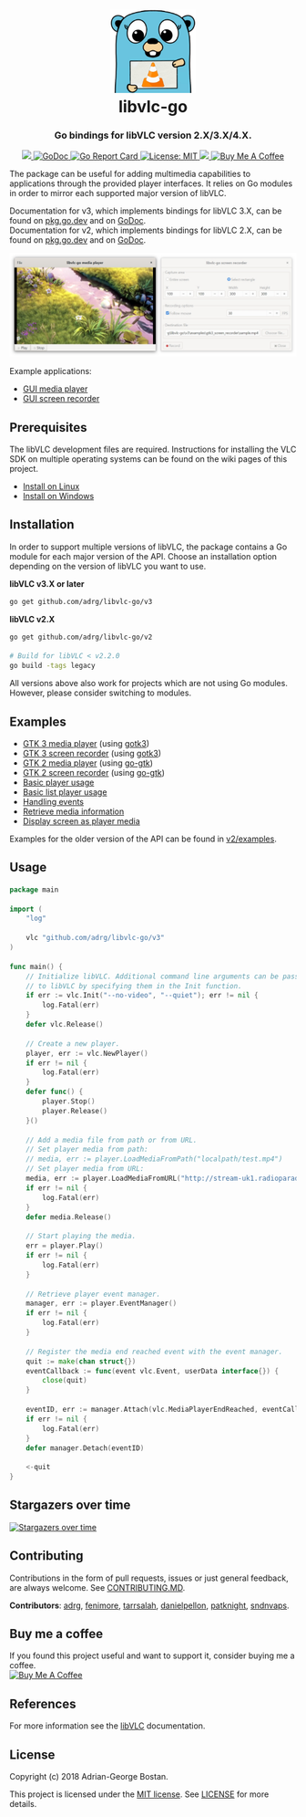<h1 align="center">
  <div>
    <img src="https://raw.githubusercontent.com/adrg/adrg.github.io/master/assets/projects/libvlc-go/libvlc-go-logo.jpg" width="150px" alt="libvlc-go logo"/>
  </div>
  libvlc-go
</h1>

<h3 align="center">Go bindings for libVLC version 2.X/3.X/4.X.</h3>

<p align="center">
    <a href="https://pkg.go.dev/github.com/adrg/libvlc-go/v3">
        <img src="https://img.shields.io/badge/go.dev-reference-007d9c?logo=go&logoColor=white">
    </a>
    <a href="https://godoc.org/github.com/adrg/libvlc-go/v3" rel="nofollow">
        <img src="https://img.shields.io/badge/godoc-reference-blue.svg?style=flat-square" alt="GoDoc" />
    </a>
    <a href="https://goreportcard.com/report/github.com/adrg/libvlc-go" rel="nofollow">
        <img src="https://goreportcard.com/badge/github.com/adrg/libvlc-go" alt="Go Report Card" />
    </a>
    <a href="https://opensource.org/licenses/MIT" rel="nofollow">
        <img src="https://img.shields.io/badge/license-MIT-red.svg?style=flat-square" alt="License: MIT" />
    </a>
    <a href="https://github.com/avelino/awesome-go#video">
        <img src="https://cdn.rawgit.com/sindresorhus/awesome/d7305f38d29fed78fa85652e3a63e154dd8e8829/media/badge.svg" />
    </a>
    <a href="https://www.buymeacoffee.com/adrg" rel="nofollow">
        <img src="https://img.shields.io/static/v1.svg?label=%20&message=Buy%20me%20a%20coffee&color=FF813F&logo=buy%20me%20a%20coffee&logoColor=white" alt="Buy Me A Coffee" />
    </a>
</p>

The package can be useful for adding multimedia capabilities to applications
through the provided player interfaces. It relies on Go modules in order to
mirror each supported major version of libVLC.

Documentation for v3, which implements bindings for libVLC 3.X, can be found on [pkg.go.dev](https://pkg.go.dev/github.com/adrg/libvlc-go/v3) and on [GoDoc](https://godoc.org/github.com/adrg/libvlc-go/v3).  
Documentation for v2, which implements bindings for libVLC 2.X, can be found on [pkg.go.dev](https://pkg.go.dev/github.com/adrg/libvlc-go/v2) and on [GoDoc](https://godoc.org/github.com/adrg/libvlc-go/v2).

![libvlc-go examples](https://raw.githubusercontent.com/adrg/adrg.github.io/master/assets/projects/libvlc-go/libvlc-go-examples.jpg)

Example applications:

* [GUI media player](v3/examples/gtk3_player)
* [GUI screen recorder](v3/examples/gtk3_screen_recorder)

## Prerequisites

The libVLC development files are required. Instructions for installing the
VLC SDK on multiple operating systems can be found on the wiki pages of this project.

- [Install on Linux](https://github.com/adrg/libvlc-go/wiki/Install-on-Linux)
- [Install on Windows](https://github.com/adrg/libvlc-go/wiki/Install-on-Windows)

## Installation

In order to support multiple versions of libVLC, the package contains a Go
module for each major version of the API. Choose an installation option
depending on the version of libVLC you want to use.

**libVLC v3.X or later**

```bash
go get github.com/adrg/libvlc-go/v3
```

**libVLC v2.X**

```bash
go get github.com/adrg/libvlc-go/v2

# Build for libVLC < v2.2.0
go build -tags legacy
```

All versions above also work for projects which are not using Go modules.
However, please consider switching to modules.

## Examples

* [GTK 3 media player](v3/examples/gtk3_player) (using [gotk3](https://github.com/gotk3/gotk3))
* [GTK 3 screen recorder](v3/examples/gtk3_screen_recorder) (using [gotk3](https://github.com/gotk3/gotk3))
* [GTK 2 media player](v3/examples/gtk_player.go) (using [go-gtk](https://github.com/mattn/go-gtk))
* [GTK 2 screen recorder](v3/examples/gtk_screen_recorder.go) (using [go-gtk](https://github.com/mattn/go-gtk))
* [Basic player usage](v3/examples/player.go)
* [Basic list player usage](v3/examples/list_player.go)
* [Handling events](v3/examples/event_handling.go)
* [Retrieve media information](v3/examples/media_information.go)
* [Display screen as player media](v3/examples/display_screen_media.go)

Examples for the older version of the API can be found in [v2/examples](v2/examples).

## Usage

```go
package main

import (
    "log"

    vlc "github.com/adrg/libvlc-go/v3"
)

func main() {
    // Initialize libVLC. Additional command line arguments can be passed in
    // to libVLC by specifying them in the Init function.
    if err := vlc.Init("--no-video", "--quiet"); err != nil {
        log.Fatal(err)
    }
    defer vlc.Release()

    // Create a new player.
    player, err := vlc.NewPlayer()
    if err != nil {
        log.Fatal(err)
    }
    defer func() {
        player.Stop()
        player.Release()
    }()

    // Add a media file from path or from URL.
    // Set player media from path:
    // media, err := player.LoadMediaFromPath("localpath/test.mp4")
    // Set player media from URL:
    media, err := player.LoadMediaFromURL("http://stream-uk1.radioparadise.com/mp3-32")
    if err != nil {
        log.Fatal(err)
    }
    defer media.Release()

    // Start playing the media.
    err = player.Play()
    if err != nil {
        log.Fatal(err)
    }

    // Retrieve player event manager.
    manager, err := player.EventManager()
    if err != nil {
        log.Fatal(err)
    }

    // Register the media end reached event with the event manager.
    quit := make(chan struct{})
    eventCallback := func(event vlc.Event, userData interface{}) {
        close(quit)
    }

    eventID, err := manager.Attach(vlc.MediaPlayerEndReached, eventCallback, nil)
    if err != nil {
        log.Fatal(err)
    }
    defer manager.Detach(eventID)

    <-quit
}
```

## Stargazers over time

[![Stargazers over time](https://starchart.cc/adrg/libvlc-go.svg)](https://starchart.cc/adrg/libvlc-go)

## Contributing

Contributions in the form of pull requests, issues or just general feedback,
are always welcome.
See [CONTRIBUTING.MD](CONTRIBUTING.md).

**Contributors**:
[adrg](https://github.com/adrg),
[fenimore](https://github.com/fenimore),
[tarrsalah](https://github.com/tarrsalah),
[danielpellon](https://github.com/danielpellon),
[patknight](https://github.com/patknight),
[sndnvaps](https://github.com/sndnvaps).

## Buy me a coffee

If you found this project useful and want to support it, consider buying me a coffee.  
<a href="https://www.buymeacoffee.com/adrg">
    <img src="https://cdn.buymeacoffee.com/buttons/default-orange.png" alt="Buy Me A Coffee" height="48px">
</a>

## References

For more information see the
[libVLC](https://www.videolan.org/developers/vlc/doc/doxygen/html/group__libvlc.html) documentation.

## License

Copyright (c) 2018 Adrian-George Bostan.

This project is licensed under the [MIT license](https://opensource.org/licenses/MIT).
See [LICENSE](LICENSE) for more details.
